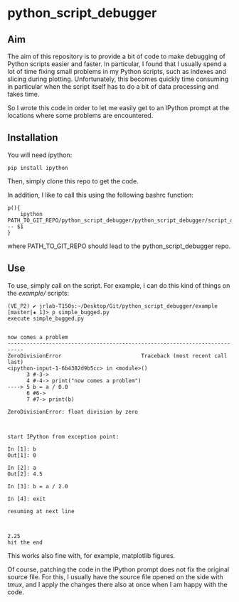 # python_script_debugger

## Aim

The aim of this repository is to provide a bit of code to make debugging of Python scripts easier and faster. In particular, I found that I usually spend a lot of time fixing small problems in my Python scripts, such as indexes and slicing during plotting. Unfortunately, this becomes quickly time consuming in particular when the script itself has to do a bit of data processing and takes time.

So I wrote this code in order to let me easily get to an IPython prompt at the locations where some problems are encountered.

## Installation

You will need ipython:

```pip install ipython```

Then, simply clone this repo to get the code.

In addition, I like to call this using the following bashrc function:

```
p(){
    ipython PATH_TO_GIT_REPO/python_script_debugger/python_script_debugger/script_debugger.py -- $1
}
```

where PATH\_TO\_GIT\_REPO should lead to the python_script_debugger repo.

## Use

To use, simply call on the script. For example, I can do this kind of things on the *example/* scripts:

```
(VE_P2) ✔ jrlab-T150s:~/Desktop/Git/python_script_debugger/example [master|✚ 1]> p simple_bugged.py 
execute simple_bugged.py 


now comes a problem
---------------------------------------------------------------------------
ZeroDivisionError                         Traceback (most recent call last)
<ipython-input-1-6b4382d9b5cc> in <module>()
      3 #-3->
      4 #-4-> print("now comes a problem")
----> 5 b = a / 0.0
      6 #6->
      7 #7-> print(b)

ZeroDivisionError: float division by zero
 


start IPython from exception point:

In [1]: b
Out[1]: 0

In [2]: a
Out[2]: 4.5

In [3]: b = a / 2.0

In [4]: exit

resuming at next line



2.25
hit the end
```

This works also fine with, for example, matplotlib figures.

Of course, patching the code in the IPython prompt does not fix the original source file. For this, I usually have the source file opened on the side with *tmux*, and I apply the changes there also at once when I am happy with the code.
